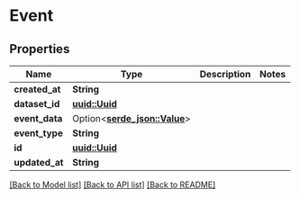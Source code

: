 # Event

## Properties

Name | Type | Description | Notes
------------ | ------------- | ------------- | -------------
**created_at** | **String** |  | 
**dataset_id** | [**uuid::Uuid**](uuid::Uuid.md) |  | 
**event_data** | Option<[**serde_json::Value**](.md)> |  | 
**event_type** | **String** |  | 
**id** | [**uuid::Uuid**](uuid::Uuid.md) |  | 
**updated_at** | **String** |  | 

[[Back to Model list]](../README.md#documentation-for-models) [[Back to API list]](../README.md#documentation-for-api-endpoints) [[Back to README]](../README.md)


